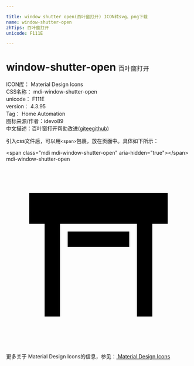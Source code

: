 ```yaml
---

title: window shutter open(百叶窗打开) ICON转svg、png下载
name: window-shutter-open
zhTips: 百叶窗打开
unicode: F111E

---
```


# window-shutter-open  <small style="font-size: 60%;font-weight: 100">百叶窗打开</small>


<div class="detail-page">
<p>
<span>
ICON库：
<span class="badge-secondary badge">Material Design Icons</span> 
</span>
<br/>
<span>
CSS名称：
<span class="badge-secondary badge">mdi-window-shutter-open</span> 
</span>
<br/>
<span>
unicode：
<span class="badge-secondary badge">F111E</span> 
</span>
<br/>
<span>
version：
<span class="badge-secondary badge">4.3.95</span> 
</span>
<br/>
<span>Tag：
<span class="badge-light badge">Home Automation</span>
</span>
<br/>
<span>图标来源/作者：<span class="badge-light badge">idevo89</span></span> 
<br/>
<span class="zh-detail">中文描述：<span class="badge-primary badge">百叶窗打开</span><span class="help-link"><span>帮助改进</span>(<a href="https://gitee.com/liuwave/icon-helper/edit/master/json/material/window-shutter-open.json" target="_blank" rel="noopener noreferrer">gitee</a><a href="https://github.com/liuwave/icon-helper/edit/master/json/material/window-shutter-open.json" target="_blank" rel="noopener noreferrer">github</a></span>)</span><br/>
</p>
</div>
<div class="alert alert-dark">
  <i class="mdi mdi-window-shutter-open mdi-48px"></i>
  <i class="mdi mdi-window-shutter-open mdi-36px"></i>
  <i class="mdi mdi-window-shutter-open mdi-24px"></i>
  <i class="mdi mdi-window-shutter-open mdi-18px"></i>
</div>
<div>
  <p>引入css文件后，可以用<code>&lt;span&gt;</code>包裹，放在页面中。具体如下所示：    
  </p>
  <div class="alert alert-primary" style="font-size: 14px">
    &lt;span class="mdi mdi-window-shutter-open" aria-hidden="true"&gt;&lt;/span&gt;
    <copy-btn content='<span class="mdi mdi-window-shutter-open" aria-hidden="true"></span>'></copy-btn>
  </div>
  <div class="alert alert-secondary">
    <i class="mdi mdi-window-shutter-open"
    style="font-size: 24px"
    aria-hidden="true"></i> mdi-window-shutter-open
    <copy-btn content="mdi-window-shutter-open" btn-title="复制图标名称"></copy-btn>
  </div>
</div>
<div id="svg" class="svg-wrap">
<svg xmlns="http://www.w3.org/2000/svg" viewBox="0 0 24 24"><path d="M3 4H21V8H19V20H17V8H7V20H5V8H3V4M8 9H16V11H8V9Z" /></svg>
</div>
<detail full-name='mdi-window-shutter-open'></detail>
    
<div><p>更多关于 Material Design Icons的信息，参见：<a target="_blank" href="https://iconhelper.cn/material.html"> Material Design Icons</a>
</p></div>
